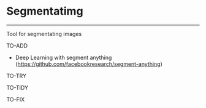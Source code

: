 # Segmentatimg
---
Tool for segmentating images

TO-ADD
- Deep Learning with segment anything (https://github.com/facebookresearch/segment-anything)

TO-TRY

TO-TIDY

TO-FIX